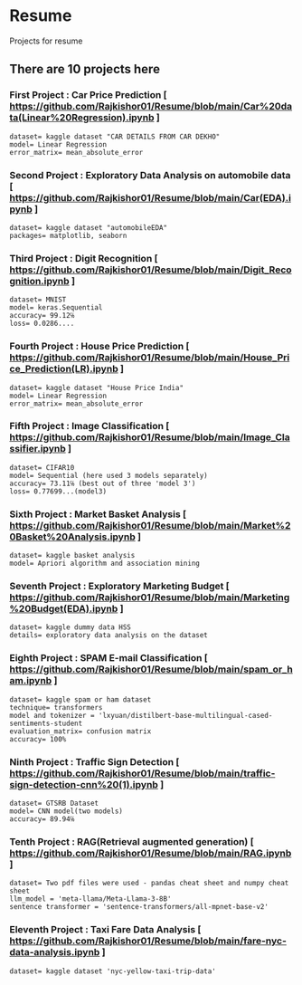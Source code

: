 # Resume
Projects for resume
## There are 10 projects here


### First Project : Car Price Prediction [ https://github.com/Rajkishor01/Resume/blob/main/Car%20data(Linear%20Regression).ipynb ]
    dataset= kaggle dataset "CAR DETAILS FROM CAR DEKHO"
    model= Linear Regression
    error_matrix= mean_absolute_error

### Second Project : Exploratory Data Analysis on automobile data [ https://github.com/Rajkishor01/Resume/blob/main/Car(EDA).ipynb ]
    dataset= kaggle dataset "automobileEDA"
    packages= matplotlib, seaborn

### Third Project : Digit Recognition [ https://github.com/Rajkishor01/Resume/blob/main/Digit_Recognition.ipynb ]
    dataset= MNIST
    model= keras.Sequential
    accuracy= 99.12℅
    loss= 0.0286....

### Fourth Project : House Price Prediction [ https://github.com/Rajkishor01/Resume/blob/main/House_Price_Prediction(LR).ipynb ]
    dataset= kaggle dataset "House Price India"
    model= Linear Regression
    error_matrix= mean_absolute_error

### Fifth Project : Image Classification  [ https://github.com/Rajkishor01/Resume/blob/main/Image_Classifier.ipynb ]
    dataset= CIFAR10
    model= Sequential (here used 3 models separately) 
    accuracy= 73.11℅ (best out of three 'model 3') 
    loss= 0.77699...(model3) 

### Sixth Project : Market Basket Analysis [ https://github.com/Rajkishor01/Resume/blob/main/Market%20Basket%20Analysis.ipynb ]
    dataset= kaggle basket analysis
    model= Apriori algorithm and association mining
    

### Seventh Project : Exploratory Marketing Budget [ https://github.com/Rajkishor01/Resume/blob/main/Marketing%20Budget(EDA).ipynb ]
    dataset= kaggle dummy data HSS
    details= exploratory data analysis on the dataset

### Eighth Project : SPAM E-mail Classification [ https://github.com/Rajkishor01/Resume/blob/main/spam_or_ham.ipynb ]
    dataset= kaggle spam or ham dataset
    technique= transformers
    model and tokenizer = 'lxyuan/distilbert-base-multilingual-cased-sentiments-student
    evaluation_matrix= confusion matrix
    accuracy= 100%

### Ninth Project : Traffic Sign Detection [ https://github.com/Rajkishor01/Resume/blob/main/traffic-sign-detection-cnn%20(1).ipynb ]
    dataset= GTSRB Dataset
    model= CNN model(two models) 
    accuracy= 89.94℅

### Tenth Project : RAG(Retrieval augmented generation) [ https://github.com/Rajkishor01/Resume/blob/main/RAG.ipynb ]
    dataset= Two pdf files were used - pandas cheat sheet and numpy cheat sheet
    llm_model = 'meta-llama/Meta-Llama-3-8B'
    sentence transformer = 'sentence-transformers/all-mpnet-base-v2'

### Eleventh Project : Taxi Fare Data Analysis [ https://github.com/Rajkishor01/Resume/blob/main/fare-nyc-data-analysis.ipynb ]
    dataset= kaggle dataset 'nyc-yellow-taxi-trip-data'
